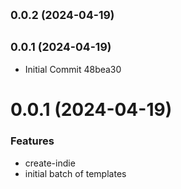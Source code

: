 ## <small>0.0.2 (2024-04-19)</small>




## <small>0.0.1 (2024-04-19)</small>

* Initial Commit 48bea30



# 0.0.1 (2024-04-19)


### Features

* create-indie
* initial batch of templates


